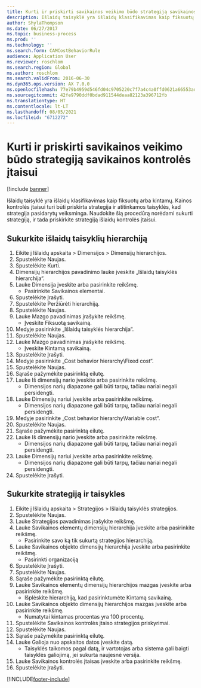 ```yaml
---
title: Kurti ir priskirti savikainos veikimo būdo strategiją savikainos kontrolės įtaisui
description: Išlaidų taisyklė yra išlaidų klasifikavimas kaip fiksuotų arba kintamų.
author: ShylaThompson
ms.date: 06/27/2017
ms.topic: business-process
ms.prod: ''
ms.technology: ''
ms.search.form: CAMCostBehaviorRule
audience: Application User
ms.reviewer: roschlom
ms.search.region: Global
ms.author: roschlom
ms.search.validFrom: 2016-06-30
ms.dyn365.ops.version: AX 7.0.0
ms.openlocfilehash: 77e79b4959d546fd04c9705220c7f7a4c4a0ffd0621a66553adbe1a85b6cce39
ms.sourcegitcommit: 42fe9790ddf0bdad911544deaa82123a396712fb
ms.translationtype: HT
ms.contentlocale: lt-LT
ms.lasthandoff: 08/05/2021
ms.locfileid: "6712272"
---
```

# <a name="create-and-assign-a-cost-behavior-policy-to-a-cost-control-unit"></a>Kurti ir priskirti savikainos veikimo būdo strategiją savikainos kontrolės įtaisui

[!include [banner](../../includes/banner.md)]

Išlaidų taisyklė yra išlaidų klasifikavimas kaip fiksuotų arba kintamų. Kainos kontrolės įtaisui turi būti priskirta strategija ir atitinkamos taisyklės, kad strategija pasidarytų veiksminga. Naudokite šią procedūrą norėdami sukurti strategiją, ir tada priskirkite strategiją išlaidų kontrolės įtaisui.


## <a name="create-a-cost-behavior-hierarchy"></a>Sukurkite išlaidų taisyklių hierarchiją
1. Eikite į Išlaidų apskaita > Dimensijos > Dimensijų hierarchijos.
2. Spustelėkite Naujas.
3. Spustelėkite Kurti.
4. Dimensijų hierarchijos pavadinimo lauke įveskite „Išlaidų taisyklės hierarchija“.
5. Lauke Dimensija įveskite arba pasirinkite reikšmę.
    * Pasirinkite Savikainos elementai.  
6. Spustelėkite Įrašyti.
7. Spustelėkite Peržiūrėti hierarchiją.
8. Spustelėkite Naujas.
9. Lauke Mazgo pavadinimas įrašykite reikšmę.
    * Įveskite Fiksuotą savikainą.  
10. Medyje pasirinkite „Išlaidų taisyklės hierarchija“.
11. Spustelėkite Naujas.
12. Lauke Mazgo pavadinimas įrašykite reikšmę.
    * Įveskite Kintamą savikainą.  
13. Spustelėkite Įrašyti.
14. Medyje pasirinkite „Cost behavior hierarchy\Fixed cost“.
15. Spustelėkite Naujas.
16. Sąraše pažymėkite pasirinktą eilutę.
17. Lauke Iš dimensijų nario įveskite arba pasirinkite reikšmę.
    * Dimensijos narių diapazone gali būti tarpų, tačiau nariai negali persidengti.  
18. Lauke Dimensijų nariui įveskite arba pasirinkite reikšmę.
    * Dimensijos narių diapazone gali būti tarpų, tačiau nariai negali persidengti.  
19. Medyje pasirinkite „Cost behavior hierarchy\Variable cost“.
20. Spustelėkite Naujas.
21. Sąraše pažymėkite pasirinktą eilutę.
22. Lauke Iš dimensijų nario įveskite arba pasirinkite reikšmę.
    * Dimensijos narių diapazone gali būti tarpų, tačiau nariai negali persidengti.  
23. Lauke Dimensijų nariui įveskite arba pasirinkite reikšmę.
    * Dimensijos narių diapazone gali būti tarpų, tačiau nariai negali persidengti.  
24. Spustelėkite Įrašyti.

## <a name="create-the-policy-and-rules"></a>Sukurkite strategiją ir taisykles
1. Eikite į Išlaidų apskaita > Strategijos > Išlaidų taisyklės strategijos.
2. Spustelėkite Naujas.
3. Lauke Strategijos pavadinimas įrašykite reikšmę.
4. Lauke Savikainos elementų dimensijų hierarchija įveskite arba pasirinkite reikšmę.
    * Pasirinkite savo ką tik sukurtą strategijos hierarchiją.  
5. Lauke Savikainos objekto dimensijų hierarchija įveskite arba pasirinkite reikšmę.
    * Pasirinkti organizaciją  
6. Spustelėkite Įrašyti.
7. Spustelėkite Naujas.
8. Sąraše pažymėkite pasirinktą eilutę.
9. Lauke Savikainos elementų dimensijų hierarchijos mazgas įveskite arba pasirinkite reikšmę.
    * Išplėskite hierarchiją, kad pasirinktumėte Kintamą savikainą.  
10. Lauke Savikainos objekto dimensijų hierarchijos mazgas įveskite arba pasirinkite reikšmę.
    * Numatytai kintamas procentas yra 100 procentų.  
11. Spustelėkite Savikainos kontrolės įtaiso strategijos priskyrimai.
12. Spustelėkite Naujas.
13. Sąraše pažymėkite pasirinktą eilutę.
14. Lauke Galioja nuo apskaitos datos įveskite datą.
    * Taisyklės taikomos pagal datą, ir vartotojas arba sistema gali baigti taisyklės galiojimą, jei sukurta naujesnė versija.  
15. Lauke Savikainos kontrolės įtaisas įveskite arba pasirinkite reikšmę.
16. Spustelėkite Įrašyti.



[!INCLUDE[footer-include](../../../includes/footer-banner.md)]